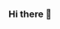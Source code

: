 ### Hi there 👋

<!--
**GUOkekkk/GUOkekkk** is a ✨ _special_ ✨ repository because its `README.md` (this file) appears on your GitHub profile.
<picture>
  <source media="(prefers-color-scheme: dark)" srcset="github-snake-dark.svg" />
  <source media="(prefers-color-scheme: light)" srcset="[github-snake.svg](https://github.com/GUOkekkk/GUOkekkk/blob/output/github-contribution-grid-snake.svg)" />
  <img alt="github-snake" src="github-snake.svg" />
</picture>
! [github-snake.svg](https://github.com/GUOkekkk/GUOkekkk/blob/output/github-contribution-grid-snake.svg)

Here are some ideas to get you started:

- 🔭 I’m currently working on ...
- 🌱 I’m currently learning ...
- 👯 I’m looking to collaborate on ...
- 🤔 I’m looking for help with ...
- 💬 Ask me about ...
- 📫 How to reach me: ...
- 😄 Pronouns: ...
- ⚡ Fun fact: ...
-->
